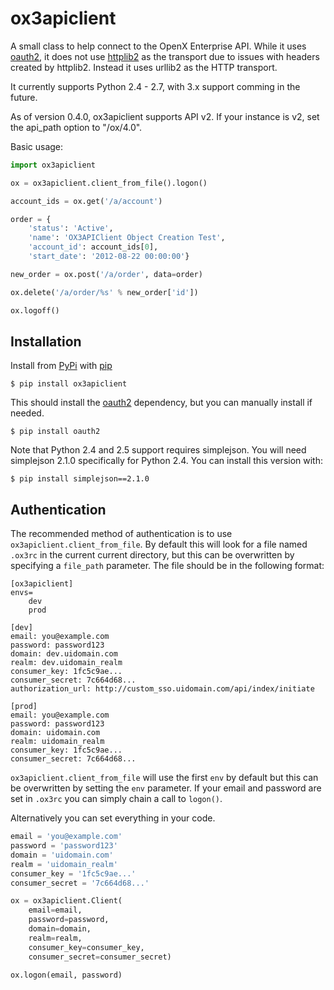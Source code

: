 # ox3apiclient

A small class to help connect to the OpenX Enterprise API. While it uses [oauth2](https://github.com/simplegeo/python-oauth2),
it does not use [httplib2](http://code.google.com/p/httplib2/) as the transport due to issues with headers created by
httplib2. Instead it uses urllib2 as the HTTP transport.

It currently supports Python 2.4 - 2.7, with 3.x support comming in the future.

As of version 0.4.0, ox3apiclient supports API v2. If your instance is v2,
set the api_path option to "/ox/4.0".

Basic usage:

````python
import ox3apiclient

ox = ox3apiclient.client_from_file().logon()

account_ids = ox.get('/a/account')

order = {
    'status': 'Active',
    'name': 'OX3APIClient Object Creation Test',
    'account_id': account_ids[0],
    'start_date': '2012-08-22 00:00:00'}

new_order = ox.post('/a/order', data=order)

ox.delete('/a/order/%s' % new_order['id'])

ox.logoff()
````


## Installation

Install from [PyPi](http://pypi.python.org/pypi) with [pip](http://www.pip-installer.org/en/latest/index.html)

````
$ pip install ox3apiclient
````
This should install the [oauth2](https://github.com/simplegeo/python-oauth2) dependency, but you can manually install if needed.
````
$ pip install oauth2
````

Note that Python 2.4 and 2.5 support requires simplejson. You will need
simplejson 2.1.0 specifically for Python 2.4. You can install this version with:
````
$ pip install simplejson==2.1.0
````


## Authentication

The recommended method of authentication is to use `ox3apiclient.client_from_file`.
By default this will look for a file named `.ox3rc` in the current current
directory, but this can be overwritten by specifying a `file_path` parameter. The
file should be in the following format:

````
[ox3apiclient]
envs=
    dev
    prod

[dev]
email: you@example.com
password: password123
domain: dev.uidomain.com
realm: dev.uidomain_realm
consumer_key: 1fc5c9ae...
consumer_secret: 7c664d68...
authorization_url: http://custom_sso.uidomain.com/api/index/initiate

[prod]
email: you@example.com
password: password123
domain: uidomain.com
realm: uidomain_realm
consumer_key: 1fc5c9ae...
consumer_secret: 7c664d68...
````

`ox3apiclient.client_from_file` will use the first `env` by default but this can
be overwritten by setting the `env` parameter. If your email and password are set
in `.ox3rc` you can simply chain a call to `logon()`.

Alternatively you can set everything in your code.
````python
email = 'you@example.com'
password = 'password123'
domain = 'uidomain.com'
realm = 'uidomain_realm'
consumer_key = '1fc5c9ae...'
consumer_secret = '7c664d68...'

ox = ox3apiclient.Client(
    email=email,
    password=password,
    domain=domain,
    realm=realm,
    consumer_key=consumer_key,
    consumer_secret=consumer_secret)

ox.logon(email, password)
````